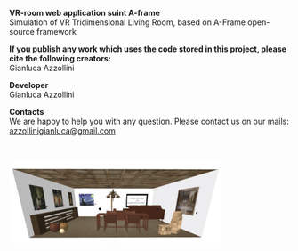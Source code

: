 **VR-room web application suint A-frame** <br/> 
Simulation of VR Tridimensional Living Room, based on A-Frame open-source framework

**If you publish any work which uses the code stored in this project, please cite the following creators:** <br/>
Gianluca Azzollini

**Developer** <br/>
Gianluca Azzollini <br/>  

**Contacts** <br/>
We are happy to help you with any question. Please contact us on our mails: <br/>
azzollinigianluca@gmail.com <br/>

<br/>
<br/>
<img src="https://github.com/azzollinigianluca95/VR-ROOM-web-application-using-a-frame/blob/master/project%20new/Screenshot.png" width="380">
